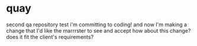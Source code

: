 # quay
second qa repository test
i'm committing to coding!
and now I'm making a change that I'd like the marrrster to see and accept
how about this change? does it fit the client's requirements?
